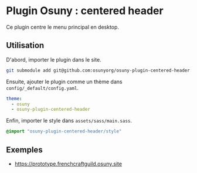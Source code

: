 # Plugin Osuny : centered header

Ce plugin centre le menu principal en desktop.

## Utilisation

D'abord, importer le plugin dans le site.

```bash
git submodule add git@github.com:osunyorg/osuny-plugin-centered-header.git themes/osuny-plugin-centered-header
```

Ensuite, ajouter le plugin comme un thème dans `config/_default/config.yaml`.

```yaml
theme: 
  - osuny
  - osuny-plugin-centered-header
```

Enfin, importer le style dans `assets/sass/main.sass`.

```sass
@import "osuny-plugin-centered-header/style"
```

## Exemples 

- https://prototype.frenchcraftguild.osuny.site
